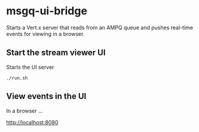 msgq-ui-bridge
=========

Starts a Vert.x server that reads from an AMPQ queue and pushes real-time events for viewing in a browser.  

Start the stream viewer UI
--------

Starts the UI server

```./run.sh```

View events in the UI
--------

In a browser ...

[http://localhost:8080](http://localhost:8080)